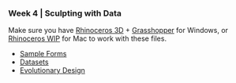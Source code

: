 ### Week 4 | Sculpting with Data

Make sure you have [Rhinoceros 3D](www.rhinoceros3d.com) + [Grasshopper](www.grasshopper3d.com) for Windows, or [Rhinoceros WIP](www.rhinoceros3d.com) for Mac to work with these files.

- [Sample Forms](sample.md)
- [Datasets](datasets.md)
- [Evolutionary Design](evolve.md)
